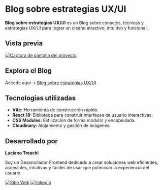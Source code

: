 # Blog sobre estrategias UX/UI

**Blog sobre estrategias UX/UI** es un Blog sobre consejos, técnicas y estrategias UX/UI para lograr un diseño atractivo, intuitivo y funcional.

## Vista previa

[![Captura de pantalla del proyecto](https://i.postimg.cc/cHdCB5dP/website.jpg)](https://postimg.cc/f3gMwCtv)

## Explora el Blog

Accede aquí → [Blog sobre estrategias UX/UI](https://bloguxui.vercel.app/)

## Tecnologías utilizadas

- **Vite:** Herramienta de construcción rápida.
- **React 18:** Biblioteca para construir interfaces de usuario interactivas.
- **CSS Modules:** Estilización de forma modular y encapsulada.
- **Cloudinary:** Alojamiento y gestión de imágenes.

## Desarrollado por

**Luciano Treachi**

Soy un Desarrollador Frontend dedicado a crear soluciones web eficientes, accesibles, intuitivas y fáciles de usar que potencian la experiencia del usuario.

[![Sitio Web](https://img.shields.io/badge/Sitio_Web-black?style=for-the-badge&logoColor=white)](https://lucianotreachi.website/)
[![linkedIn](https://img.shields.io/badge/LinkedIn-0077B5?style=for-the-badge&logoColor=white)](https://www.linkedin.com/in/luciano-treachi/)
